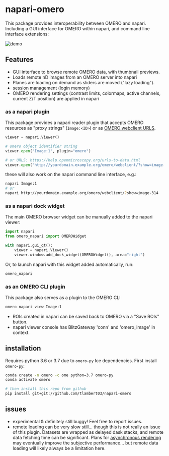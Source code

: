 # napari-omero

This package provides interoperability between OMERO and napari. Including a GUI
interface for OMERO within napari, and command line interface extensions:

![demo](demo.gif)

## Features

- GUI interface to browse remote OMERO data, with thumbnail previews.
- Loads remote nD images from an OMERO server into napari
- Planes are loading on demand as sliders are moved ("lazy loading").
- session management (login memory)
- OMERO rendering settings (contrast limits, colormaps, active channels, current
  Z/T position) are applied in napari

### as a napari plugin

This package provides a napari reader plugin that accepts OMERO resources as
"proxy strings" (`Image:<ID>`) or as [OMERO webclient
URLS](https://help.openmicroscopy.org/urls-to-data.html).

```python
viewer = napari.Viewer()

# omero object identifier string
viewer.open("Image:1", plugin="omero")  

# or URLS: https://help.openmicroscopy.org/urls-to-data.html
viewer.open("http://yourdomain.example.org/omero/webclient/?show=image-314")
```

these will also work on the napari command line interface, e.g.:

```bash
napari Image:1
# or
napari http://yourdomain.example.org/omero/webclient/?show=image-314
```

### as a napari dock widget

The main OMERO browser widget can be manually added to the napari viewer:

```python
import napari
from omero_napari import OMEROWidget

with napari.gui_qt():
    viewer = napari.Viewer()
    viewer.window.add_dock_widget(OMEROWidget(), area="right")
```

Or, to launch napari with this widget added automatically, run:

```bash
omero_napari
```

### as an OMERO CLI plugin

This package also serves as a plugin to the OMERO CLI

```bash
omero napari view Image:1
```

- ROIs created in napari can be saved back to OMERO via a "Save ROIs" button.
- napari viewer console has BlitzGateway 'conn' and 'omero_image' in context.

## installation

Requires python 3.6 or 3.7 due to `omero-py` Ice dependencies.  First install
`omero-py`:

```sh
conda create -n omero -c ome python=3.7 omero-py
conda activate omero

# then install this repo from github
pip install git+git://github.com/tlambert03/napari-omero
```

## issues

- experimental & definitely still buggy!  Feel free to report issues.
- remote loading can be very slow still... though this is not really an issue of this plugin.  Datasets are wrapped as delayed dask stacks, and remote data fetching time can be significant.  Plans for [asynchronous rendering](https://napari.org/docs/explanations/rendering.html) may eventually improve the subjective performance... but remote data loading will likely always be a limitation here.
